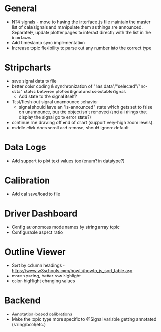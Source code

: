 # General

* NT4 signals - move to having the interface .js file maintain the master list of cals/signals and manipulate them as things are announced. Separately, update plotter pages to interact directly with the list in the interface.
* Add timestamp sync implementation
* Increase topic flexibility to parse out any number into the correct type

# Stripcharts

* save signal data to file
* better color coding & synchronization of "has data"/"selected"/"no-data" states between plottedSignal and selectableSignal.
  * Add state to the signal itself?
* Test/flesh-out signal unannounce behavior
  * signal should have an "is-announced" state which gets set to false on unannounce, but the object isn't removed (and all things that display the signal go to error state?)
* continue line drawing off end of chart (support very-high zoom levels).
* middle click does scroll and remove, should ignore default

# Data Logs

* Add support to plot text values too (enum? in datatype?)

# Calibration

* Add cal save/load to file

# Driver Dashboard

* Config autonomous mode names by string array topic
* Configurable aspect ratio

# Outline Viewer

* Sort by column headings - https://www.w3schools.com/howto/howto_js_sort_table.asp
* more spacing, better row highlight
* color-highlight changing values


# Backend

* Annotation-based calibrations
* Make the topic type more specific to @Signal variable getting annotated (string/bool/etc.)

